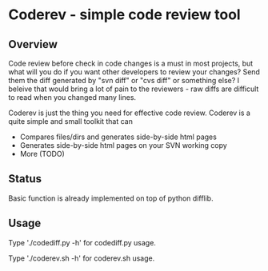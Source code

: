 # Coderev - simple code review tool

## Overview ##

Code review before check in code changes is a must in most projects, but what
will you do if you want other developers to review your changes?  Send them
the diff generated by "svn diff" or "cvs diff" or something else?  I beleive
that would bring a lot of pain to the reviewers - raw diffs are difficult to
read when you changed many lines.

Coderev is just the thing you need for effective code review.  Coderev is a
quite simple and small toolkit that can

  * Compares files/dirs and generates side-by-side html pages
  * Generates side-by-side html pages on your SVN working copy
  * More (TODO)

## Status ##

Basic function is already implemented on top of python difflib.

## Usage ##

Type './codediff.py -h' for codediff.py usage.

Type './coderev.sh -h' for coderev.sh usage.
